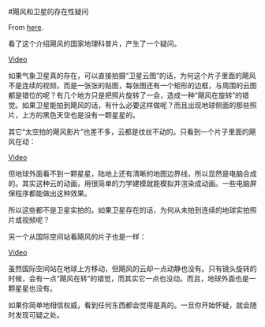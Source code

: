 #飓风和卫星的存在性疑问

From [here](https://yinwang1.substack.com/p/c9e).

看了这个介绍飓风的国家地理科普片，产生了一个疑问。

[Video](https://www.youtube-nocookie.com/embed/zP4rgvu4xDE)

如果气象卫星真的存在，可以直接拍摄“卫星云图”的话，为何这个片子里面的飓风不是连续的视频，而是一张张的贴图，每张图还有一个矩形的边框，与周围的云图都是错位的呢？有几个地方只是把照片旋转了一会，造成一种“飓风在旋转”的错觉。如果卫星能拍到飓风的话，有什么必要这样做呢？而且出现地球侧面的那些照片，上方的黑色天空也是没有一颗星星的。

其它“太空拍的飓风影片”也差不多，云都是纹丝不动的。只看到一个片子里面的飓风在动：

[Video](https://www.youtube-nocookie.com/embed/hcYeZMNAbNs)

但地球外面看不到一颗星星，陆地上还有清晰的地图边界线，所以显然是电脑合成的。其实这种云的动画，用很简单的力学建模就能模拟并渲染成动画。一些电脑屏保程序都能做出这种效果。

所以这些都不是卫星实拍的。如果卫星存在的话，为何从未拍到连续的地球实拍照片或视频呢？

另一个从国际空间站看飓风的片子也是一样：

[Video](https://www.youtube-nocookie.com/embed/4J9pIGDWWyM)

虽然国际空间站在地球上方移动，但飓风的云却一点动静也没有。只有镜头旋转的时候，会有一点“飓风在转”的错觉，而其实它一点也没动。而且，地球外面也是一颗星星也没有。

如果你简单地相信权威，看到任何东西都会觉得是真的。一旦你开始怀疑，就会随时发现可疑之处。
